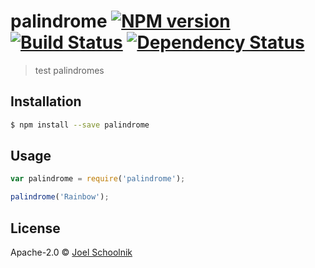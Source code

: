 # palindrome [![NPM version][npm-image]][npm-url] [![Build Status][travis-image]][travis-url] [![Dependency Status][daviddm-image]][daviddm-url]
> test palindromes

## Installation

```sh
$ npm install --save palindrome
```

## Usage

```js
var palindrome = require('palindrome');

palindrome('Rainbow');
```
## License

Apache-2.0 © [Joel Schoolnik](na)


[npm-image]: https://badge.fury.io/js/palindrome.svg
[npm-url]: https://npmjs.org/package/palindrome
[travis-image]: https://travis-ci.org/tivrama/palindrome.svg?branch=master
[travis-url]: https://travis-ci.org/tivrama/palindrome
[daviddm-image]: https://david-dm.org/tivrama/palindrome.svg?theme=shields.io
[daviddm-url]: https://david-dm.org/tivrama/palindrome
